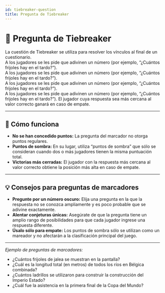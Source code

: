 ```yaml
---
id: tiebreaker-question
title: Pregunta de Tiebreaker
---
```


# 🏁 Pregunta de Tiebreaker

La cuestión de Tiebreaker se utiliza para resolver los vínculos al final de un cuestionario.\
A los jugadores se les pide que adivinen un número (por ejemplo, “¿Cuántos frijoles hay en el tardo?”).\
A los jugadores se les pide que adivinen un número (por ejemplo, “¿Cuántos frijoles hay en el tardo?”).\
A los jugadores se les pide que adivinen un número (por ejemplo, “¿Cuántos frijoles hay en el tardo?”).\
A los jugadores se les pide que adivinen un número (por ejemplo, “¿Cuántos frijoles hay en el tardo?”). El jugador cuya respuesta sea más cercana al valor correcto ganará en caso de empate.

---

## 📝 Cómo funciona

- **No se han concedido puntos:** La pregunta del marcador no otorga puntos regulares.
- **Puntos de sombra:** En su lugar, utiliza “puntos de sombra” que sólo se consideran cuando dos o más jugadores tienen la misma puntuación total.
- **Victorias más cerradas:** El jugador con la respuesta más cercana al valor correcto obtiene la posición más alta en caso de empate.

---

## 💡 Consejos para preguntas de marcadores

- **Pregunte por un número oscuro:** Elija una pregunta en la que la respuesta no se conozca ampliamente y es poco probable que se adivine exactamente.
- **Alentar conjeturas únicas:** Asegúrate de que la pregunta tiene un amplio rango de posibilidades para que cada jugador ingrese una respuesta diferente.
- **Úsalo sólo para empate:** Los puntos de sombra sólo se utilizan como un mareador y no afectarán a la clasificación principal del juego.

---

_Ejemplo de preguntas de marcadores:_

- ¿Cuántos frijoles de jalea se muestran en la pantalla?
- ¿Cuál es la longitud total (en metros) de todos los ríos en Bélgica combinada?
- ¿Cuántos ladrillos se utilizaron para construir la construcción del Imperio Estado?
- ¿Cuál fue la asistencia en la primera final de la Copa del Mundo?

